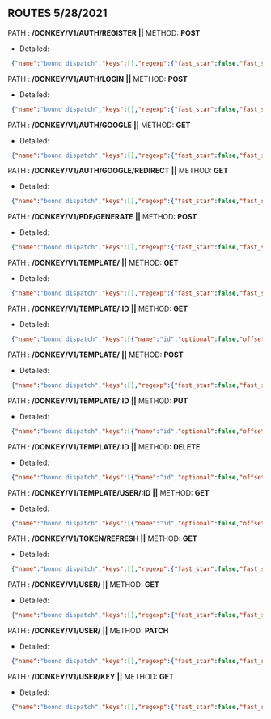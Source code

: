 ## ROUTES 5/28/2021

PATH : **/DONKEY/V1/AUTH/REGISTER** **||** METHOD: **POST** 
- Detailed:
```json
 {"name":"bound dispatch","keys":[],"regexp":{"fast_star":false,"fast_slash":false},"route":{"path":"/donkey/v1/auth/register","stack":[{"name":"routeGuard","keys":[],"regexp":{"fast_star":false,"fast_slash":false},"method":"post"},{"name":"textParser","keys":[],"regexp":{"fast_star":false,"fast_slash":false},"method":"post"},{"name":"routeHandler","keys":[],"regexp":{"fast_star":false,"fast_slash":false},"method":"post"}],"methods":{"post":true}}}
```
          
PATH : **/DONKEY/V1/AUTH/LOGIN** **||** METHOD: **POST** 
- Detailed:
```json
 {"name":"bound dispatch","keys":[],"regexp":{"fast_star":false,"fast_slash":false},"route":{"path":"/donkey/v1/auth/login","stack":[{"name":"routeGuard","keys":[],"regexp":{"fast_star":false,"fast_slash":false},"method":"post"},{"name":"textParser","keys":[],"regexp":{"fast_star":false,"fast_slash":false},"method":"post"},{"name":"routeHandler","keys":[],"regexp":{"fast_star":false,"fast_slash":false},"method":"post"}],"methods":{"post":true}}}
```
          
PATH : **/DONKEY/V1/AUTH/GOOGLE** **||** METHOD: **GET** 
- Detailed:
```json
 {"name":"bound dispatch","keys":[],"regexp":{"fast_star":false,"fast_slash":false},"route":{"path":"/donkey/v1/auth/google","stack":[{"name":"routeGuard","keys":[],"regexp":{"fast_star":false,"fast_slash":false},"method":"get"},{"name":"authenticate","keys":[],"regexp":{"fast_star":false,"fast_slash":false},"method":"get"},{"name":"routeHandler","keys":[],"regexp":{"fast_star":false,"fast_slash":false},"method":"get"}],"methods":{"get":true}}}
```
          
PATH : **/DONKEY/V1/AUTH/GOOGLE/REDIRECT** **||** METHOD: **GET** 
- Detailed:
```json
 {"name":"bound dispatch","keys":[],"regexp":{"fast_star":false,"fast_slash":false},"route":{"path":"/donkey/v1/auth/google/redirect","stack":[{"name":"routeGuard","keys":[],"regexp":{"fast_star":false,"fast_slash":false},"method":"get"},{"name":"authenticate","keys":[],"regexp":{"fast_star":false,"fast_slash":false},"method":"get"},{"name":"routeHandler","keys":[],"regexp":{"fast_star":false,"fast_slash":false},"method":"get"}],"methods":{"get":true}}}
```
          
PATH : **/DONKEY/V1/PDF/GENERATE** **||** METHOD: **POST** 
- Detailed:
```json
 {"name":"bound dispatch","keys":[],"regexp":{"fast_star":false,"fast_slash":false},"route":{"path":"/donkey/v1/pdf/generate","stack":[{"name":"routeGuard","keys":[],"regexp":{"fast_star":false,"fast_slash":false},"method":"post"},{"name":"<anonymous>","keys":[],"regexp":{"fast_star":false,"fast_slash":false},"method":"post"},{"name":"textParser","keys":[],"regexp":{"fast_star":false,"fast_slash":false},"method":"post"},{"name":"routeHandler","keys":[],"regexp":{"fast_star":false,"fast_slash":false},"method":"post"}],"methods":{"post":true}}}
```
          
PATH : **/DONKEY/V1/TEMPLATE/** **||** METHOD: **GET** 
- Detailed:
```json
 {"name":"bound dispatch","keys":[],"regexp":{"fast_star":false,"fast_slash":false},"route":{"path":"/donkey/v1/template/","stack":[{"name":"routeGuard","keys":[],"regexp":{"fast_star":false,"fast_slash":false},"method":"get"},{"name":"<anonymous>","keys":[],"regexp":{"fast_star":false,"fast_slash":false},"method":"get"},{"name":"routeHandler","keys":[],"regexp":{"fast_star":false,"fast_slash":false},"method":"get"}],"methods":{"get":true}}}
```
          
PATH : **/DONKEY/V1/TEMPLATE/:ID** **||** METHOD: **GET** 
- Detailed:
```json
 {"name":"bound dispatch","keys":[{"name":"id","optional":false,"offset":23}],"regexp":{"fast_star":false,"fast_slash":false},"route":{"path":"/donkey/v1/template/:id","stack":[{"name":"routeGuard","keys":[],"regexp":{"fast_star":false,"fast_slash":false},"method":"get"},{"name":"<anonymous>","keys":[],"regexp":{"fast_star":false,"fast_slash":false},"method":"get"},{"name":"routeHandler","keys":[],"regexp":{"fast_star":false,"fast_slash":false},"method":"get"}],"methods":{"get":true}}}
```
          
PATH : **/DONKEY/V1/TEMPLATE/** **||** METHOD: **POST** 
- Detailed:
```json
 {"name":"bound dispatch","keys":[],"regexp":{"fast_star":false,"fast_slash":false},"route":{"path":"/donkey/v1/template/","stack":[{"name":"routeGuard","keys":[],"regexp":{"fast_star":false,"fast_slash":false},"method":"post"},{"name":"<anonymous>","keys":[],"regexp":{"fast_star":false,"fast_slash":false},"method":"post"},{"name":"textParser","keys":[],"regexp":{"fast_star":false,"fast_slash":false},"method":"post"},{"name":"routeHandler","keys":[],"regexp":{"fast_star":false,"fast_slash":false},"method":"post"}],"methods":{"post":true}}}
```
          
PATH : **/DONKEY/V1/TEMPLATE/:ID** **||** METHOD: **PUT** 
- Detailed:
```json
 {"name":"bound dispatch","keys":[{"name":"id","optional":false,"offset":23}],"regexp":{"fast_star":false,"fast_slash":false},"route":{"path":"/donkey/v1/template/:id","stack":[{"name":"routeGuard","keys":[],"regexp":{"fast_star":false,"fast_slash":false},"method":"put"},{"name":"<anonymous>","keys":[],"regexp":{"fast_star":false,"fast_slash":false},"method":"put"},{"name":"textParser","keys":[],"regexp":{"fast_star":false,"fast_slash":false},"method":"put"},{"name":"routeHandler","keys":[],"regexp":{"fast_star":false,"fast_slash":false},"method":"put"}],"methods":{"put":true}}}
```
          
PATH : **/DONKEY/V1/TEMPLATE/:ID** **||** METHOD: **DELETE** 
- Detailed:
```json
 {"name":"bound dispatch","keys":[{"name":"id","optional":false,"offset":23}],"regexp":{"fast_star":false,"fast_slash":false},"route":{"path":"/donkey/v1/template/:id","stack":[{"name":"routeGuard","keys":[],"regexp":{"fast_star":false,"fast_slash":false},"method":"delete"},{"name":"<anonymous>","keys":[],"regexp":{"fast_star":false,"fast_slash":false},"method":"delete"},{"name":"routeHandler","keys":[],"regexp":{"fast_star":false,"fast_slash":false},"method":"delete"}],"methods":{"delete":true}}}
```
          
PATH : **/DONKEY/V1/TEMPLATE/USER/:ID** **||** METHOD: **GET** 
- Detailed:
```json
 {"name":"bound dispatch","keys":[{"name":"id","optional":false,"offset":29}],"regexp":{"fast_star":false,"fast_slash":false},"route":{"path":"/donkey/v1/template/user/:id","stack":[{"name":"routeGuard","keys":[],"regexp":{"fast_star":false,"fast_slash":false},"method":"get"},{"name":"<anonymous>","keys":[],"regexp":{"fast_star":false,"fast_slash":false},"method":"get"},{"name":"routeHandler","keys":[],"regexp":{"fast_star":false,"fast_slash":false},"method":"get"}],"methods":{"get":true}}}
```
          
PATH : **/DONKEY/V1/TOKEN/REFRESH** **||** METHOD: **GET** 
- Detailed:
```json
 {"name":"bound dispatch","keys":[],"regexp":{"fast_star":false,"fast_slash":false},"route":{"path":"/donkey/v1/token/refresh","stack":[{"name":"routeGuard","keys":[],"regexp":{"fast_star":false,"fast_slash":false},"method":"get"},{"name":"routeHandler","keys":[],"regexp":{"fast_star":false,"fast_slash":false},"method":"get"}],"methods":{"get":true}}}
```
          
PATH : **/DONKEY/V1/USER/** **||** METHOD: **GET** 
- Detailed:
```json
 {"name":"bound dispatch","keys":[],"regexp":{"fast_star":false,"fast_slash":false},"route":{"path":"/donkey/v1/user/","stack":[{"name":"routeGuard","keys":[],"regexp":{"fast_star":false,"fast_slash":false},"method":"get"},{"name":"<anonymous>","keys":[],"regexp":{"fast_star":false,"fast_slash":false},"method":"get"},{"name":"routeHandler","keys":[],"regexp":{"fast_star":false,"fast_slash":false},"method":"get"}],"methods":{"get":true}}}
```
          
PATH : **/DONKEY/V1/USER/** **||** METHOD: **PATCH** 
- Detailed:
```json
 {"name":"bound dispatch","keys":[],"regexp":{"fast_star":false,"fast_slash":false},"route":{"path":"/donkey/v1/user/","stack":[{"name":"routeGuard","keys":[],"regexp":{"fast_star":false,"fast_slash":false},"method":"patch"},{"name":"<anonymous>","keys":[],"regexp":{"fast_star":false,"fast_slash":false},"method":"patch"},{"name":"textParser","keys":[],"regexp":{"fast_star":false,"fast_slash":false},"method":"patch"},{"name":"routeHandler","keys":[],"regexp":{"fast_star":false,"fast_slash":false},"method":"patch"}],"methods":{"patch":true}}}
```
          
PATH : **/DONKEY/V1/USER/KEY** **||** METHOD: **GET** 
- Detailed:
```json
 {"name":"bound dispatch","keys":[],"regexp":{"fast_star":false,"fast_slash":false},"route":{"path":"/donkey/v1/user/key","stack":[{"name":"routeGuard","keys":[],"regexp":{"fast_star":false,"fast_slash":false},"method":"get"},{"name":"<anonymous>","keys":[],"regexp":{"fast_star":false,"fast_slash":false},"method":"get"},{"name":"routeHandler","keys":[],"regexp":{"fast_star":false,"fast_slash":false},"method":"get"}],"methods":{"get":true}}}
```
          

